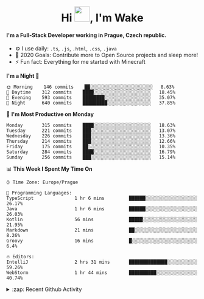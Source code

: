 <h1 align="center">Hi <img src="https://raw.githubusercontent.com/MrWakeCZ/MrWakeCZ/master/Hi.gif" width="40px" />, I'm Wake</h1>

#### I'm a Full-Stack Developer working in Prague, Czech republic.
- ⚙️ I use daily: `.ts`, `.js`, `.html`, `.css`, `.java`
- 🥅 2020 Goals: Contribute more to Open Source projects and sleep more!
- ⚡ Fun fact: Everything for me started with Minecraft

<!--START_SECTION:waka-->
**I'm a Night 🦉** 

```text
🌞 Morning    146 commits    ██░░░░░░░░░░░░░░░░░░░░░░░   8.63% 
🌆 Daytime    312 commits    ████░░░░░░░░░░░░░░░░░░░░░   18.45% 
🌃 Evening    593 commits    ████████░░░░░░░░░░░░░░░░░   35.07% 
🌙 Night      640 commits    █████████░░░░░░░░░░░░░░░░   37.85%

```
📅 **I'm Most Productive on Monday** 

```text
Monday       315 commits    ████░░░░░░░░░░░░░░░░░░░░░   18.63% 
Tuesday      221 commits    ███░░░░░░░░░░░░░░░░░░░░░░   13.07% 
Wednesday    226 commits    ███░░░░░░░░░░░░░░░░░░░░░░   13.36% 
Thursday     214 commits    ███░░░░░░░░░░░░░░░░░░░░░░   12.66% 
Friday       175 commits    ██░░░░░░░░░░░░░░░░░░░░░░░   10.35% 
Saturday     284 commits    ████░░░░░░░░░░░░░░░░░░░░░   16.79% 
Sunday       256 commits    ███░░░░░░░░░░░░░░░░░░░░░░   15.14%

```


📊 **This Week I Spent My Time On** 

```text
⌚︎ Time Zone: Europe/Prague

💬 Programming Languages: 
TypeScript               1 hr 6 mins         ██████░░░░░░░░░░░░░░░░░░░   26.17% 
Java                     1 hr 6 mins         ██████░░░░░░░░░░░░░░░░░░░   26.03% 
Kotlin                   56 mins             █████░░░░░░░░░░░░░░░░░░░░   21.95% 
Markdown                 21 mins             ██░░░░░░░░░░░░░░░░░░░░░░░   8.26% 
Groovy                   16 mins             █░░░░░░░░░░░░░░░░░░░░░░░░   6.4%

🔥 Editors: 
IntelliJ                 2 hrs 31 mins       ██████████████░░░░░░░░░░░   59.26% 
WebStorm                 1 hr 44 mins        ██████████░░░░░░░░░░░░░░░   40.74%

```


<!--END_SECTION:waka-->

<details>
  <summary>:zap: Recent Github Activity</summary>

<!--START_SECTION:activity-->
1. 🎉 Merged PR [#6](https://github.com/craftmania-cz/craftlobby/pull/6) in [craftmania-cz/craftlobby](https://github.com/craftmania-cz/craftlobby)
2. 🎉 Merged PR [#14](https://github.com/craftmania-cz/craftmanager/pull/14) in [craftmania-cz/craftmanager](https://github.com/craftmania-cz/craftmanager)
3. 🎉 Merged PR [#89](https://github.com/waked-cz/corgi/pull/89) in [waked-cz/corgi](https://github.com/waked-cz/corgi)
4. 🎉 Merged PR [#2](https://github.com/craftmania-cz/craftcore/pull/2) in [craftmania-cz/craftcore](https://github.com/craftmania-cz/craftcore)
5. 🎉 Merged PR [#7](https://github.com/craftmania-cz/craftlobby/pull/7) in [craftmania-cz/craftlobby](https://github.com/craftmania-cz/craftlobby)
<!--END_SECTION:activity-->

</details>

